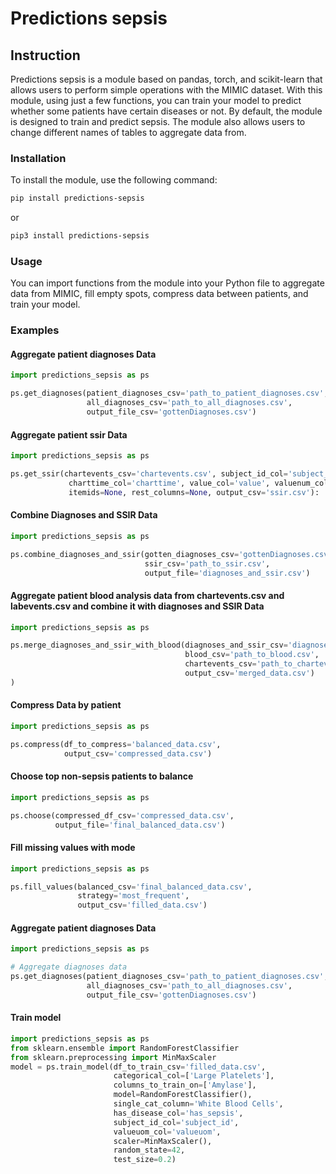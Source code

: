 # Predictions sepsis

## Instruction

Predictions sepsis is a module based on pandas, torch, and scikit-learn that allows users to perform simple operations with the MIMIC dataset.
With this module, using just a few functions, you can train your model to predict whether some patients have certain diseases or not. 
By default, the module is designed to train and predict sepsis. 
The module also allows users to change different names of tables to aggregate data from.

### Installation

To install the module, use the following command:

```bash
pip install predictions-sepsis
```
or
```bash
pip3 install predictions-sepsis
```
### Usage

You can import functions from the module into your Python file to aggregate data from MIMIC, 
fill empty spots, compress data between patients, and train your model.

### Examples

#### Aggregate patient diagnoses Data
```python
import predictions_sepsis as ps

ps.get_diagnoses(patient_diagnoses_csv='path_to_patient_diagnoses.csv', 
                 all_diagnoses_csv='path_to_all_diagnoses.csv',
                 output_file_csv='gottenDiagnoses.csv')
```

#### Aggregate patient ssir Data
```python
import predictions_sepsis as ps

ps.get_ssir(chartevents_csv='chartevents.csv', subject_id_col='subject_id', itemid_col='itemid',
             charttime_col='charttime', value_col='value', valuenum_col='valuenum', valueuom_col='valueuom',
             itemids=None, rest_columns=None, output_csv='ssir.csv'):
```

#### Combine Diagnoses and SSIR Data
```python
import predictions_sepsis as ps

ps.combine_diagnoses_and_ssir(gotten_diagnoses_csv='gottenDiagnoses.csv', 
                              ssir_csv='path_to_ssir.csv',
                              output_file='diagnoses_and_ssir.csv')
```

#### Aggregate patient blood analysis data from chartevents.csv and labevents.csv and combine it with diagnoses and SSIR Data
```python
import predictions_sepsis as ps

ps.merge_diagnoses_and_ssir_with_blood(diagnoses_and_ssir_csv='diagnoses_and_ssir.csv', 
                                       blood_csv='path_to_blood.csv',
                                       chartevents_csv='path_to_chartevents.csv',
                                       output_csv='merged_data.csv')
)
```

#### Compress Data by patient
```python
import predictions_sepsis as ps

ps.compress(df_to_compress='balanced_data.csv', 
            output_csv='compressed_data.csv')

```

#### Choose top non-sepsis patients to balance
```python
import predictions_sepsis as ps

ps.choose(compressed_df_csv='compressed_data.csv', 
          output_file='final_balanced_data.csv')
```

#### Fill missing values with mode
```python
import predictions_sepsis as ps

ps.fill_values(balanced_csv='final_balanced_data.csv', 
               strategy='most_frequent', 
               output_csv='filled_data.csv')
```

#### Aggregate patient diagnoses Data
```python
import predictions_sepsis as ps

# Aggregate diagnoses data
ps.get_diagnoses(patient_diagnoses_csv='path_to_patient_diagnoses.csv', 
                 all_diagnoses_csv='path_to_all_diagnoses.csv',
                 output_file_csv='gottenDiagnoses.csv')
```

#### Train model
```python
import predictions_sepsis as ps
from sklearn.ensemble import RandomForestClassifier
from sklearn.preprocessing import MinMaxScaler
model = ps.train_model(df_to_train_csv='filled_data.csv', 
                       categorical_col=['Large Platelets'], 
                       columns_to_train_on=['Amylase'], 
                       model=RandomForestClassifier(), 
                       single_cat_column='White Blood Cells', 
                       has_disease_col='has_sepsis', 
                       subject_id_col='subject_id', 
                       valueuom_col='valueuom', 
                       scaler=MinMaxScaler(), 
                       random_state=42, 
                       test_size=0.2)
```




